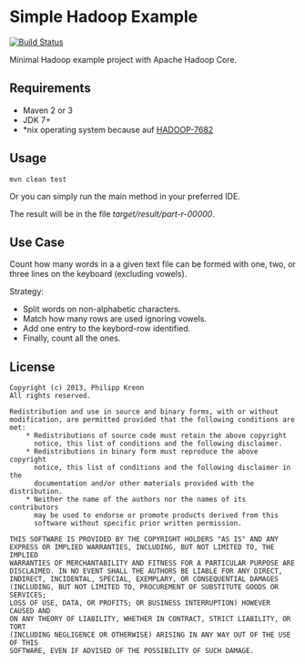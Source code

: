 # Simple Hadoop Example

[![Build Status](https://travis-ci.org/xeraa/SimpleHadoopExample.png?branch=master)](https://travis-ci.org/xeraa/SimpleHadoopExample)


Minimal Hadoop example project with Apache Hadoop Core.



## Requirements

* Maven 2 or 3
* JDK 7+
* *nix operating system because auf [HADOOP-7682](https://issues.apache.org/jira/browse/HADOOP-7682)



## Usage

    mvn clean test

Or you can simply run the main method in your preferred IDE.

The result will be in the file *target/result/part-r-00000*.


## Use Case

Count how many words in a a given text file can be formed with one, two, or three lines on the keyboard (excluding vowels).

Strategy:

 * Split words on non-alphabetic characters.
 * Match how many rows are used ignoring vowels.
 * Add one entry to the keybord-row identified.
 * Finally, count all the ones.


## License
    Copyright (c) 2013, Philipp Krenn
    All rights reserved.
   
    Redistribution and use in source and binary forms, with or without
    modification, are permitted provided that the following conditions are met:
        * Redistributions of source code must retain the above copyright
          notice, this list of conditions and the following disclaimer.
        * Redistributions in binary form must reproduce the above copyright
          notice, this list of conditions and the following disclaimer in the
          documentation and/or other materials provided with the distribution.
        * Neither the name of the authors nor the names of its contributors
          may be used to endorse or promote products derived from this
          software without specific prior written permission.

    THIS SOFTWARE IS PROVIDED BY THE COPYRIGHT HOLDERS "AS IS" AND ANY
    EXPRESS OR IMPLIED WARRANTIES, INCLUDING, BUT NOT LIMITED TO, THE IMPLIED
    WARRANTIES OF MERCHANTABILITY AND FITNESS FOR A PARTICULAR PURPOSE ARE
    DISCLAIMED. IN NO EVENT SHALL THE AUTHORS BE LIABLE FOR ANY DIRECT,
    INDIRECT, INCIDENTAL, SPECIAL, EXEMPLARY, OR CONSEQUENTIAL DAMAGES
    (INCLUDING, BUT NOT LIMITED TO, PROCUREMENT OF SUBSTITUTE GOODS OR SERVICES;
    LOSS OF USE, DATA, OR PROFITS; OR BUSINESS INTERRUPTION) HOWEVER CAUSED AND
    ON ANY THEORY OF LIABILITY, WHETHER IN CONTRACT, STRICT LIABILITY, OR TORT
    (INCLUDING NEGLIGENCE OR OTHERWISE) ARISING IN ANY WAY OUT OF THE USE OF THIS
    SOFTWARE, EVEN IF ADVISED OF THE POSSIBILITY OF SUCH DAMAGE.